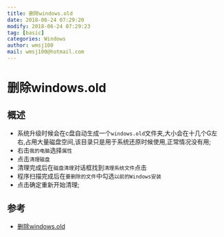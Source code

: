 ```yaml
---
title: 删除windows.old 
date: 2018-06-24 07:29:20	
modify: 2018-06-24 07:29:23	
tag: [basic]
categories: Windows 
author: wmsj100
mail: wmsj100@hotmail.com
---
```


# 删除windows.old

## 概述
- 系统升级时候会在c盘自动生成一个`windows.old`文件夹,大小会在十几个G左右,占用大量磁盘空间,该目录只是用于系统还原时候使用,正常情况没有用;
- 右击`我的电脑`选择`属性`
- 点击`清理磁盘`
- 清理完成后在`磁盘清理`对话框找到`清理系统文件`点击
- 程序扫描完成后在`要删除的文件`中勾选`以前的Windows安装`
- 点击确定重新开始清理;

## 参考
- [删除windows.old](https://jingyan.baidu.com/article/c85b7a6418c7da003bac95e8.html)
